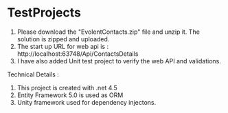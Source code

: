 # TestProjects

1. Please download the "EvolentContacts.zip" file and unzip it. The solution is zipped and uploaded.
2. The start up URL for web api is : http://localhost:63748/Api/ContactsDetails
3. I have also added Unit test project to verify the web API and validations.


Technical Details :

1. This project is created with .net 4.5
2. Entity Framework 5.0 is used as ORM
3. Unity framework used for dependency injectons.



